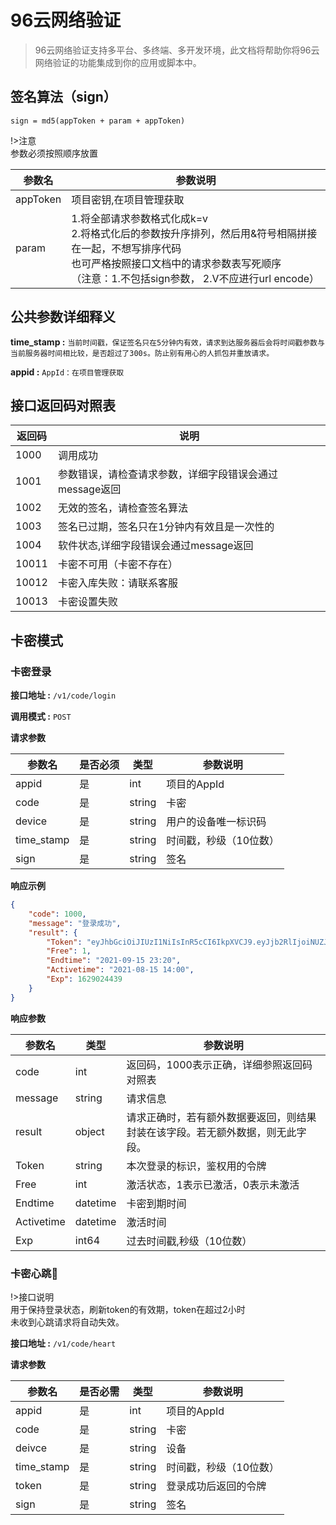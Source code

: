 # 96云网络验证

> 96云网络验证支持多平台、多终端、多开发环境，此文档将帮助你将96云网络验证的功能集成到你的应用或脚本中。

## 签名算法（sign）
```
sign = md5(appToken + param + appToken)
```
!>注意<br>参数必须按照顺序放置

|参数名|参数说明|
|---|---|
|appToken|项目密钥,在项目管理获取|
|param|1.将全部请求参数格式化成k=v<br>2.将格式化后的参数按升序排列，然后用&符号相隔拼接在一起，不想写排序代码<br>也可严格按照接口文档中的请求参数表写死顺序<br>（注意：1.不包括sign参数， 2.V不应进行url encode）|


## 公共参数详细释义

**time_stamp :** `当前时间戳，保证签名只在5分钟内有效，请求到达服务器后会将时间戳参数与当前服务器时间相比较，是否超过了300s。防止别有用心的人抓包并重放请求。`

**appid :** `AppId：在项目管理获取`

## 接口返回码对照表
|返回码|说明|
|---|---|
|1000|调用成功|
|1001|参数错误，请检查请求参数，详细字段错误会通过message返回|
|1002|无效的签名，请检查签名算法|
|1003|签名已过期，签名只在1分钟内有效且是一次性的|
|1004|软件状态,详细字段错误会通过message返回|
|10011|卡密不可用（卡密不存在）|
|10012|卡密入库失败：请联系客服|
|10013|卡密设置失败|
## 卡密模式
### 卡密登录
**接口地址 :** `/v1/code/login`

**调用模式 :** `POST`

**请求参数** 

|参数名|是否必须|类型|参数说明|
|---|---|---|---|
|appid|是|int|项目的AppId|
|code|是|string|卡密|
|device|是|string|用户的设备唯一标识码|
|time_stamp|是|string|时间戳，秒级（10位数）|
|sign|是|string|签名|

**响应示例** 
```json
{
    "code": 1000,
    "message": "登录成功",
    "result": {
        "Token": "eyJhbGciOiJIUzI1NiIsInR5cCI6IkpXVCJ9.eyJjb2RlIjoiNUZJVlUyUFItNUZJVlUyUFItNUZJVlUyUFItNUZJVlUyUFIiLCJleHAiOjE2MjkwMjQ0Mzl9.Y0BFoMgVHL1h3gvW8pLdcmAoMKm6xgSPfPiI7UMcUzk",
        "Free": 1,
        "Endtime": "2021-09-15 23:20",
        "Activetime": "2021-08-15 14:00",
        "Exp": 1629024439
    }
}
```
**响应参数**

|参数名|类型|参数说明|
|---|---|---|
|code|int|返回码，1000表示正确，详细参照返回码对照表|
|message|string|请求信息|
|result|object|请求正确时，若有额外数据要返回，则结果封装在该字段。若无额外数据，则无此字段。|
|Token|string|本次登录的标识，鉴权用的令牌|
|Free|int|激活状态，1表示已激活，0表示未激活|
|Endtime|datetime|卡密到期时间|
|Activetime|datetime|激活时间|
|Exp|int64|过去时间戳,秒级（10位数）|

### 卡密心跳💛
!>接口说明<br>用于保持登录状态，刷新token的有效期，token在超过2小时<br>未收到心跳请求将自动失效。

**接口地址 :** `/v1/code/heart`

**请求参数**

|参数名|是否必需|类型|参数说明|
|---|---|---|---|
|appid|是|int|项目的AppId|
|code|是|string|卡密|
|deivce|是|string|设备|
|time_stamp|是|string|时间戳，秒级（10位数）|
|token|是|string|登录成功后返回的令牌|
|sign|是|string|签名|